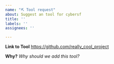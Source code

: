 ```yaml
---
name: "⛏️ Tool request"
about: Suggest an tool for cybersf
title: ''
labels: ''
assignees: ''

---
```


**Link to Tool**
https://github.com/really_cool_project

**Why?**
_Why should we add this tool?_
